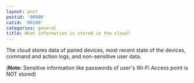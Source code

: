 ```yaml
---
layout: post
postid: '00900'
catid: '00100'
categories: general
title: What information is stored in the cloud?
---
```


The cloud stores data of paired devices, most recent state of the devices, command and action logs, and non-sensitive user data.

(**Note:** Sensitive information like passwords of user's Wi-Fi Access point is NOT stored)